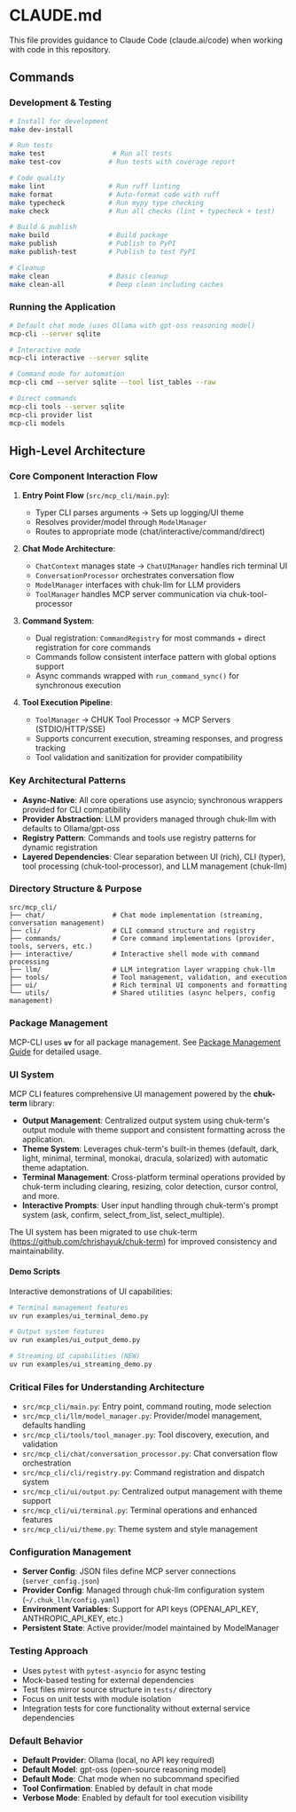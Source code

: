 # CLAUDE.md

This file provides guidance to Claude Code (claude.ai/code) when working with code in this repository.

## Commands

### Development & Testing
```bash
# Install for development
make dev-install

# Run tests
make test                 # Run all tests
make test-cov            # Run tests with coverage report

# Code quality
make lint                # Run ruff linting
make format              # Auto-format code with ruff
make typecheck           # Run mypy type checking
make check               # Run all checks (lint + typecheck + test)

# Build & publish
make build               # Build package
make publish             # Publish to PyPI
make publish-test        # Publish to test PyPI

# Cleanup
make clean               # Basic cleanup
make clean-all           # Deep clean including caches
```

### Running the Application
```bash
# Default chat mode (uses Ollama with gpt-oss reasoning model)
mcp-cli --server sqlite

# Interactive mode
mcp-cli interactive --server sqlite

# Command mode for automation
mcp-cli cmd --server sqlite --tool list_tables --raw

# Direct commands
mcp-cli tools --server sqlite
mcp-cli provider list
mcp-cli models
```

## High-Level Architecture

### Core Component Interaction Flow

1. **Entry Point Flow** (`src/mcp_cli/main.py`):
   - Typer CLI parses arguments → Sets up logging/UI theme
   - Resolves provider/model through `ModelManager`
   - Routes to appropriate mode (chat/interactive/command/direct)

2. **Chat Mode Architecture**:
   - `ChatContext` manages state → `ChatUIManager` handles rich terminal UI
   - `ConversationProcessor` orchestrates conversation flow
   - `ModelManager` interfaces with chuk-llm for LLM providers
   - `ToolManager` handles MCP server communication via chuk-tool-processor

3. **Command System**:
   - Dual registration: `CommandRegistry` for most commands + direct registration for core commands
   - Commands follow consistent interface pattern with global options support
   - Async commands wrapped with `run_command_sync()` for synchronous execution

4. **Tool Execution Pipeline**:
   - `ToolManager` → CHUK Tool Processor → MCP Servers (STDIO/HTTP/SSE)
   - Supports concurrent execution, streaming responses, and progress tracking
   - Tool validation and sanitization for provider compatibility

### Key Architectural Patterns

- **Async-Native**: All core operations use asyncio; synchronous wrappers provided for CLI compatibility
- **Provider Abstraction**: LLM providers managed through chuk-llm with defaults to Ollama/gpt-oss
- **Registry Pattern**: Commands and tools use registry patterns for dynamic registration
- **Layered Dependencies**: Clear separation between UI (rich), CLI (typer), tool processing (chuk-tool-processor), and LLM management (chuk-llm)

### Directory Structure & Purpose

```
src/mcp_cli/
├── chat/                 # Chat mode implementation (streaming, conversation management)
├── cli/                  # CLI command structure and registry
├── commands/             # Core command implementations (provider, tools, servers, etc.)
├── interactive/          # Interactive shell mode with command processing
├── llm/                  # LLM integration layer wrapping chuk-llm
├── tools/                # Tool management, validation, and execution
├── ui/                   # Rich terminal UI components and formatting
└── utils/                # Shared utilities (async helpers, config management)
```

### Package Management

MCP-CLI uses **`uv`** for all package management. See [Package Management Guide](./docs/PACKAGE_MANAGEMENT.md) for detailed usage.

### UI System

MCP CLI features comprehensive UI management powered by the **chuk-term** library:

- **Output Management**: Centralized output system using chuk-term's output module with theme support and consistent formatting across the application.
- **Theme System**: Leverages chuk-term's built-in themes (default, dark, light, minimal, terminal, monokai, dracula, solarized) with automatic theme adaptation.
- **Terminal Management**: Cross-platform terminal operations provided by chuk-term including clearing, resizing, color detection, cursor control, and more.
- **Interactive Prompts**: User input handling through chuk-term's prompt system (ask, confirm, select_from_list, select_multiple).

The UI system has been migrated to use chuk-term (https://github.com/chrishayuk/chuk-term) for improved consistency and maintainability.

#### Demo Scripts

Interactive demonstrations of UI capabilities:

```bash
# Terminal management features
uv run examples/ui_terminal_demo.py

# Output system features  
uv run examples/ui_output_demo.py

# Streaming UI capabilities (NEW)
uv run examples/ui_streaming_demo.py
```


### Critical Files for Understanding Architecture

- `src/mcp_cli/main.py`: Entry point, command routing, mode selection
- `src/mcp_cli/llm/model_manager.py`: Provider/model management, defaults handling
- `src/mcp_cli/tools/tool_manager.py`: Tool discovery, execution, and validation
- `src/mcp_cli/chat/conversation_processor.py`: Chat conversation flow orchestration
- `src/mcp_cli/cli/registry.py`: Command registration and dispatch system
- `src/mcp_cli/ui/output.py`: Centralized output management with theme support
- `src/mcp_cli/ui/terminal.py`: Terminal operations and enhanced features
- `src/mcp_cli/ui/theme.py`: Theme system and style management

### Configuration Management

- **Server Config**: JSON files define MCP server connections (`server_config.json`)
- **Provider Config**: Managed through chuk-llm configuration system (`~/.chuk_llm/config.yaml`)
- **Environment Variables**: Support for API keys (OPENAI_API_KEY, ANTHROPIC_API_KEY, etc.)
- **Persistent State**: Active provider/model maintained by ModelManager

### Testing Approach

- Uses `pytest` with `pytest-asyncio` for async testing
- Mock-based testing for external dependencies
- Test files mirror source structure in `tests/` directory
- Focus on unit tests with module isolation
- Integration tests for core functionality without external service dependencies

### Default Behavior

- **Default Provider**: Ollama (local, no API key required)
- **Default Model**: gpt-oss (open-source reasoning model)
- **Default Mode**: Chat mode when no subcommand specified
- **Tool Confirmation**: Enabled by default in chat mode
- **Verbose Mode**: Enabled by default for tool execution visibility